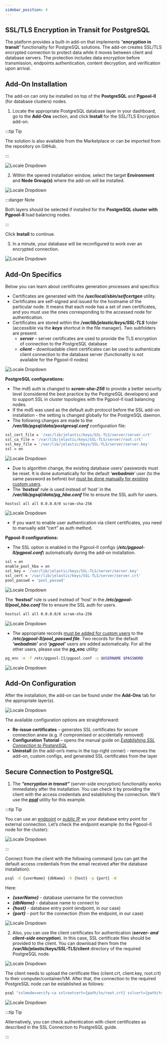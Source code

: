 ```yaml
---
sidebar_position: 4
---
```


## SSL/TLS Encryption in Transit for PostgreSQL

The platform provides a built-in add-on that implements “**encryption in transit**” functionality for PostgreSQL solutions. The add-on creates SSL/TLS encrypted connection to protect data while it moves between client and database servers. The protection includes data encryption before transmission, endpoints authentication, content decryption, and verification upon arrival.

## Add-On Installation

The add-on can only be installed on top of the **PostgreSQL** and **Pgpool-II** (for database clusters) nodes.

1. Locate the appropriate PostgreSQL database layer in your dashboard, go to the **Add-Ons** section, and click **Install** for the SSL/TLS Encryption add-on.

:::tip Tip

The solution is also available from the Marketplace or can be imported from the repository on GitHub.

:::

<div style={{
    display:'flex',
    justifyContent: 'center',
    margin: '0 0 1rem 0'
}}>

![Locale Dropdown](./img/EncryptioninTransitAdd-On/01-postgresql-ssl-tls-addon.png)

</div>

2. Within the opened installation window, select the target **Environment** and **Node Group(s)** where the add-on will be installed.

<div style={{
    display:'flex',
    justifyContent: 'center',
    margin: '0 0 1rem 0'
}}>

![Locale Dropdown](./img/EncryptioninTransitAdd-On/02-postgresql-ssl-addon-installation.png)

</div>

:::danger Note

Both layers should be selected if installed for the **PostgreSQL cluster with Pgpool-II** load balancing nodes.

:::

Click **Install** to continue.

3. In a minute, your database will be reconfigured to work over an encrypted connection.

<div style={{
    display:'flex',
    justifyContent: 'center',
    margin: '0 0 1rem 0'
}}>

![Locale Dropdown](./img/EncryptioninTransitAdd-On/03-postgresql-ssl-addon-installed.png)

</div>

## Add-On Specifics

Below you can learn about certificates generation processes and specifics:

- Certificates are generated with the **_/usr/local/sbin/selfcertgen_** utility.
- Certificates are self-signed and issued for the hostname of the particular node. It means that each node has a set of own certificates, and you must use the ones corresponding to the accessed node for authentication.
- Certificates are stored within the **_/var/lib/jelastic/keys/SSL-TLS_** folder (accessible via the **_keys_** shortcut in the file manager). Two subfolders are present:
  - **_server_** – server certificates are used to provide the TLS encryption of connection to the PostgreSQL database
  - **_client_** – downloadable client certificates can be used to authenticate client connection to the database server (functionality is not available for the Pgpool-II nodes)

<div style={{
    display:'flex',
    justifyContent: 'center',
    margin: '0 0 1rem 0'
}}>

![Locale Dropdown](./img/EncryptioninTransitAdd-On/04-postgresql-ssl-certificates.png)

</div>

**PostgreSQL configurations:**

- The md5 auth is changed to **_scram-sha-256_** to provide a better security level (considered the best practice by the PostgreSQL developers) and to support SSL in cluster topologies with the Pgpool-II load balancing nodes.
- If the md5 was used as the default auth protocol before the SSL add-on installation - the setting is changed globally for the PostgreSQL daemon.
- The following changes are made to the **_/var/lib/pgsql/data/postgresql.conf_** configuration file:

```bash
ssl_cert_file = '/var/lib/jelastic/keys/SSL-TLS/server/server.crt'
ssl_ca_file = '/var/lib/jelastic/keys/SSL-TLS/server/root.crt'
ssl_key_file = '/var/lib/jelastic/keys/SSL-TLS/server/server.key'
ssl = on
```

<div style={{
    display:'flex',
    justifyContent: 'center',
    margin: '0 0 1rem 0'
}}>

![Locale Dropdown](./img/EncryptioninTransitAdd-On/05-postgresql-conf-file.png)

</div>

- Due to algorithm change, the existing database users’ passwords must be reset. It is done automatically for the default ‘**_webadmin_**’ user (to the same password as before) but <u>must be done manually for existing custom users</u>.
- The ‘**_hostssl_**’ rule is used instead of ‘host’ in the **_/var/lib/pgsql/data/pg_hba.conf_** file to ensure the SSL auth for users.

```bash
hostssl all all 0.0.0.0/0 scram-sha-256
```

<div style={{
    display:'flex',
    justifyContent: 'center',
    margin: '0 0 1rem 0'
}}>

![Locale Dropdown](./img/EncryptioninTransitAdd-On/06-pghba-conf-file.png)

</div>

- If you want to enable user authentication via client certificates, you need to manually add “cert” as auth method.

**Pgpool-II configurations:**

- The SSL option is enabled in the Pgpool-II configs (**_/etc/pgpool-II/pgpool.conf_**) automatically during the add-on installation.

```bash
ssl = on
enable_pool_hba = on
ssl_key = '/var/lib/jelastic/keys/SSL-TLS/server/server.key'
ssl_cert = '/var/lib/jelastic/keys/SSL-TLS/server/server.crt'
pool_passwd = 'pool_passwd'
```

<div style={{
    display:'flex',
    justifyContent: 'center',
    margin: '0 0 1rem 0'
}}>

![Locale Dropdown](./img/EncryptioninTransitAdd-On/07-pgpool-conf-file.png)

</div>

The **_‘hostssl’_** rule is used instead of ‘host’ in the **_/etc/pgpool-II/pool_hba.conf_** file to ensure the SSL auth for users.

```bash
hostssl all all 0.0.0.0/0 scram-sha-256
```

<div style={{
    display:'flex',
    justifyContent: 'center',
    margin: '0 0 1rem 0'
}}>

![Locale Dropdown](./img/EncryptioninTransitAdd-On/08-poolhba-conf-file.png)

</div>

- The appropriate records <u>must be added for custom users</u> to the **_/etc/pgpool-II/pool_passwd file_**. Two records for the default **_‘webadmin’_** and **_‘pgpool’_** users are added automatically. For all the other users, please use the **pg_enc** utility:

```bash
pg_enc -m -f /etc/pgpool-II/pgpool.conf -u $USERNAME $PASSWORD
```

<div style={{
    display:'flex',
    justifyContent: 'center',
    margin: '0 0 1rem 0'
}}>

![Locale Dropdown](./img/EncryptioninTransitAdd-On/09-poolpasswd-configuration-file.png)

</div>

## Add-On Configuration

After the installation, the add-on can be found under the **Add-Ons** tab for the appropriate layer(s).

<div style={{
    display:'flex',
    justifyContent: 'center',
    margin: '0 0 1rem 0'
}}>

![Locale Dropdown](./img/EncryptioninTransitAdd-On/10-postgresql-ssl-addon-configuration.png)

</div>

The available configuration options are straightforward:

- **Re-issue certificates** – generates SSL certificates for secure connection anew (e.g. if compromised or accidentally removed)
- **Configuration Tutorial** – opens the manual guide on _[Establishing SSL Connection to PostgreSQL](https://cloudmydc.com/)_
- **Uninstall** (in the add-on’s menu in the top-right corner) - removes the add-on, custom configs, and generated SSL certificates from the layer

## Secure Connection to PostgreSQL

1. The **_“encryption in transit”_** (server-side encryption) functionality works immediately after the installation. You can check it by providing the client with the access credentials and establishing the connection. We’ll use the **_[psql](https://cloudmydc.com/)_** utility for this example.

:::tip Tip

You can use an [endpoint](https://cloudmydc.com/) or [public IP](http://localhost:3000/docs/ApplicationSetting/External%20Access%20To%20Applications/Public%20IP) as your database entry point for external connection. Let’s check the endpoint example (to the Pgpool-II node for the cluster):

<div style={{
    display:'flex',
    justifyContent: 'center',
    margin: '0 0 1rem 0'
}}>

![Locale Dropdown](./img/EncryptioninTransitAdd-On/11-pgpool-endpoint.png)

</div>

:::

Connect from the client with the following command (you can get the default access credentials from the email received after the database installation):

```bash
psql -U {userName} {dbName} -h {host} -p {port} -W
```

Here:

- **_{userName}_** - database username for the connection
- **_{dbName}_** - database name to connect to
- **_{host}_** - database entry point (endpoint, in our case)
- **_{port}_** - port for the connection (from the endpoint, in our case)

<div style={{
    display:'flex',
    justifyContent: 'center',
    margin: '0 0 1rem 0'
}}>

![Locale Dropdown](./img/EncryptioninTransitAdd-On/12-postgresql-ssl-connect.png)

</div>

2. Also, you can use the client certificates for authentication (**_server- and client-side encryption_**). In this case, SSL certificate files should be provided to the client. You can download them from the **/var/lib/jelastic/keys/SSL-TLS/client** directory of the required PostgreSQL node.

<div style={{
    display:'flex',
    justifyContent: 'center',
    margin: '0 0 1rem 0'
}}>

![Locale Dropdown](./img/EncryptioninTransitAdd-On/13-postgresql-client-certificates.png)

</div>

The client needs to upload the certificate files (client.crt, client.key, root.crt) to their computer/container/VM. After that, the connection to the required PostgreSQL node can be established as follows:

```bash
psql "sslmode=verify-ca sslrootcert={path/to/root.crt} sslcert={path/to/client.crt} sslkey={path/to/client.key} host={host} port={port} user={userName} dbname={dbName}"
```

<div style={{
    display:'flex',
    justifyContent: 'center',
    margin: '0 0 1rem 0'
}}>

![Locale Dropdown](./img/EncryptioninTransitAdd-On/14-postgresql-client-certificates-connection.png)

</div>

:::tip Tip

Alternatively, you can check authentication with client certificates as described in the SSL Connection to PostgreSQL guide.

:::
